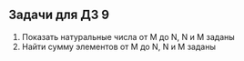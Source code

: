 ## Задачи для ДЗ 9
1. Показать натуральные числа от M до N, N и M заданы
2. Найти сумму элементов от M до N, N и M заданы
